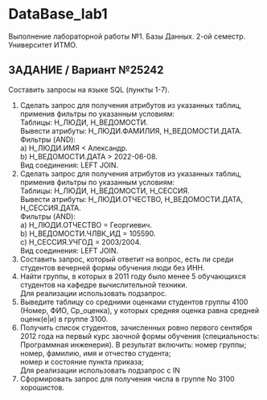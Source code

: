 # DataBase_lab1
Выполнение лабораторной работы №1. Базы Данных. 2-ой семестр. Университет ИТМО. 

## ЗАДАНИЕ / Вариант №25242
Составить запросы на языке SQL (пункты 1-7).
1.	Сделать запрос для получения атрибутов из указанных таблиц, применив фильтры по указанным условиям:  <br />
Таблицы: Н_ЛЮДИ, Н_ВЕДОМОСТИ.  <br />
Вывести атрибуты: Н_ЛЮДИ.ФАМИЛИЯ, Н_ВЕДОМОСТИ.ДАТА.  <br />
Фильтры (AND):  <br />
a) Н_ЛЮДИ.ИМЯ < Александр.  <br />
b) Н_ВЕДОМОСТИ.ДАТА > 2022-06-08.  <br />
Вид соединения: LEFT JOIN.  <br />
2.	Сделать запрос для получения атрибутов из указанных таблиц, применив фильтры по указанным условиям: <br />
Таблицы: Н_ЛЮДИ, Н_ВЕДОМОСТИ, Н_СЕССИЯ. <br />
Вывести атрибуты: Н_ЛЮДИ.ОТЧЕСТВО, Н_ВЕДОМОСТИ.ДАТА, Н_СЕССИЯ.ДАТА. <br />
Фильтры (AND): <br />
a) Н_ЛЮДИ.ОТЧЕСТВО = Георгиевич. <br />
b) Н_ВЕДОМОСТИ.ЧЛВК_ИД = 105590. <br />
c) Н_СЕССИЯ.УЧГОД = 2003/2004. <br />
Вид соединения: LEFT JOIN. <br />
3.	Составить запрос, который ответит на вопрос, есть ли среди студентов вечерней формы обучения люди без ИНН.
4.	Найти группы, в которых в 2011 году было менее 5 обучающихся студентов на кафедре вычислительной техники. <br />
Для реализации использовать подзапрос.
5.	Выведите таблицу со средними оценками студентов группы 4100 (Номер, ФИО, Ср_оценка), у которых средняя оценка равна средней оценк(е|и) в группе 3100.
6.	Получить список студентов, зачисленных ровно первого сентября 2012 года на первый курс заочной формы обучения (специальность: Программная инженерия). В результат включить:
номер группы; <br />
номер, фамилию, имя и отчество студента; <br />
номер и состояние пункта приказа; <br />
Для реализации использовать подзапрос с IN <br />
7.	Сформировать запрос для получения числа в группе No 3100 хорошистов.<br />
